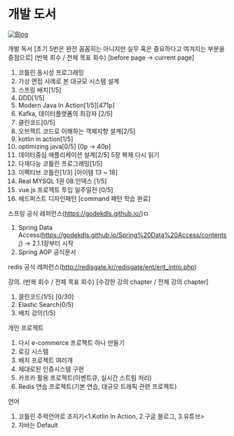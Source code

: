 
# 개발 도서
[![Blog](https://img.shields.io/badge/Blog-https://yoggaebi.tistory.com/-green.svg)](https://yoggaebi.tistory.com/)


개발 독서 [초기 5번은 완전 꼼꼼히는 아니지만 실무 혹은 중요하다고 여겨지는 부분을 중점으로] (반복 회수 / 전체 목표 회수) [before page -> current page]
1. 코틀린 동시성 프로그래밍
2. 가상 면접 사례로 본 대규모 시스템 설계
3. 스프링 배치[1/5]
4. DDD[1/5] 
5. Modern Java In Action[1/5][471p]
6. Kafka, 데이터플랫폼의 최강자 [2/5]
7. 클린코드[0/5]
8. 오브젝트 코드로 이해하는 객체지향 설계[2/5] 
9. kotlin in action[1/5] 
10. optimizing java[0/5] [0p -> 40p]
11. 데이터중심 애플리케이션 설계[2/5] 5장 복제 다시 읽기
12. 다재다능 코틀린 프로그래밍[1/5] 
13. 이펙티브 코틀린[1/3] [아이템 13 ~ 18] 
14. Real MYSQL 1권 08.인덱스 [1/5]
15. vue.js 프로젝트 투입 일주일전 [0/5]
16. 헤드퍼스트 디자인패턴 [command 패턴 학습 완료]

스프링 공식 레퍼런스(https://godekdls.github.io/)ㅁ
1. Spring Data Access(https://godekdls.github.io/Spring%20Data%20Access/contents/) -> 2.1.1장부터 시작
2. Spring AOP 공식문서

redis 공식 레퍼런스(http://redisgate.kr/redisgate/ent/ent_intro.php)

강의. (반복 회수 / 전체 목표 회수) [수강한 강의 chapter / 전체 강의 chapter]
1. 클린코드(1/5) [0/30]
2. Elastic Search(0/5)
3. 배치 강의(1/5)

개인 프로젝트
1. 다시 e-commerce 프로젝트 하나 만들기
2. 로깅 시스템 <TODO>
3. 배치 프로젝트 여러개 <TODO>
4. 제대로된 인증시스템 구현 <TODO>
5. 카프카 활용 프로젝트(이벤트큐, 실시간 스트림 처리)
6. Redis 연습 프로젝트(기본 연습, 대규모 트래픽 관련 프로젝트)
  
언어
1. 코틀린 주력언어로 조지기<1.Kotlin In Action, 2.구글 블로그, 3.유튜브>
2. 자바는 Default
   

